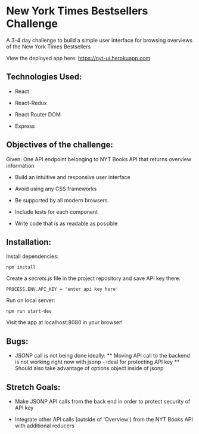 # New York Times Bestsellers Challenge

A 3-4 day challenge to build a simple user interface for browsing overviews of the New York Times Bestsellers

View the deployed app here: https://nyt-ui.herokuapp.com

## Technologies Used:

* React

* React-Redux

* React Router DOM

* Express


## Objectives of the challenge:

Given: One API endpoint belonging to NYT Books API that returns overview information

* Build an intuitive and responsive user interface

* Avoid using any CSS frameworks

* Be supported by all modern browsers

* Include tests for each component

* Write code that is as readable as possible

## Installation:

Install dependencies:
```
npm install
```
Create a *secrets.js* file in the project repository and save API key there:
```
PROCESS.ENV.API_KEY = 'enter api key here'
```
Run on local server:
```
npm run start-dev
```
Visit the app at localhost:8080 in your browser!

## Bugs:

* JSONP call is not being done ideally: 
** Moving API call to the backend is not working right now with jsonp - ideal for protecting API key
** Should also take advantage of options object inside of jsonp

## Stretch Goals:

* Make JSONP API calls from the back end in order to protect security of API key

* Integrate other API calls (outside of 'Overview') from the NYT Books API with additional reducers


